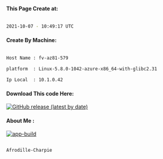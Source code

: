 
   
#### This Page Create at:

```bash

2021-10-07 - 10:49:17 UTC

```

#### Create By Machine:

```bash

Host Name : fv-az81-579

platform  : Linux-5.8.0-1042-azure-x86_64-with-glibc2.31

Ip Local  : 10.1.0.42

```
#### Download This code Here:

[![GitHub release (latest by date)](https://img.shields.io/github/v/release/Afrodille-Charpie/App-Build-1?style=for-the-badge&label=Download)](https://github.com/Afrodille-Charpie/App-Build-1/releases) 

</p> 

#### About Me :

[![app-build](https://github.com/Afrodille-Charpie/App-Build-1/actions/workflows/app-build.yml/badge.svg)](https://github.com/Afrodille-Charpie/App-Build-1/actions/workflows/app-build.yml)

```bash

Afrodille-Charpie

```

